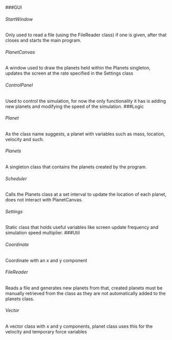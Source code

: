 ###GUI
###### StartWindow
Only used to read a file (using the FileReader class) if one is given, after that closes and starts the main program.
###### PlanetCanvas
A window used to draw the planets held within the Planets singleton, updates the screen at the rate specified in the Settings class
###### ControlPanel
Used to control the simulation, for now the only functionality it has is adding new planets and modifying the speed of the simulation.
###Logic
###### Planet
As the class name suggests, a planet with variables such as mass, location, velocity and such.
###### Planets
A singleton class that contains the planets created by the program.
###### Scheduler 
Calls the Planets class at a set interval to update the location of each planet, does not interact with PlanetCanvas.
###### Settings
Static class that holds useful variables like screen update frequency and simulation speed multiplier.
###Util
###### Coordinate
Coordinate with an x and y component
###### FileReader
Reads a file and generates new planets from that, created planets must be manually retrieved from the class as they are not automatically added to the planets class.
###### Vector
A vector class with x and y components, planet class uses this for the velocity and temporary force variables
